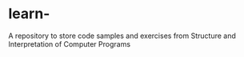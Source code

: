 # learn-
A repository to store code samples and exercises from Structure and Interpretation of Computer Programs
